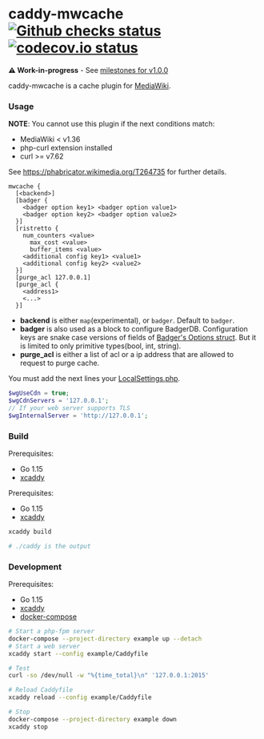 # caddy-mwcache [![Github checks status]][github checks link] [![codecov.io status]][codecov.io link]

**⚠️ Work-in-progress** - See [milestones for v1.0.0](https://github.com/femiwiki/caddy-mwcache/milestone/1)

caddy-mwcache is a cache plugin for [MediaWiki].

### Usage

**NOTE**: You cannot use this plugin if the next conditions match:

- MediaWiki < v1.36
- php-curl extension installed
- curl >= v7.62

See https://phabricator.wikimedia.org/T264735 for further details.

```caddyfile
mwcache {
  [<backend>]
  [badger {
    <badger option key1> <badger option value1>
    <badger option key2> <badger option value2>
  }]
  [ristretto {
    num_counters <value>
	  max_cost <value>
	  buffer_items <value>
    <additional config key1> <value1>
    <additional config key2> <value2>
  }]
  [purge_acl 127.0.0.1]
  [purge_acl {
    <address1>
    <...>
  }]
```

- **backend** is either `map`(experimental), or `badger`. Default to `badger`.
- **badger** is also used as a block to configure BadgerDB. Configuration keys are snake case versions of fields of [Badger's Options struct](https://pkg.go.dev/github.com/dgraph-io/badger/v3@v3.2011.1#Options). But it is limited to only primitive types(bool, int, string).
- **purge_acl** is either a list of acl or a ip address that are allowed to request to purge cache.

You must add the next lines your [LocalSettings.php].

```php
$wgUseCdn = true;
$wgCdnServers = '127.0.0.1';
// If your web server supports TLS
$wgInternalServer = 'http://127.0.0.1';
```

### Build

Prerequisites:

- Go 1.15
- [xcaddy]

Prerequisites:

- Go 1.15
- [xcaddy]

```bash
xcaddy build

# ./caddy is the output
```

### Development

Prerequisites:

- Go 1.15
- [xcaddy]
- [docker-compose]

```bash
# Start a php-fpm server
docker-compose --project-directory example up --detach
# Start a web server
xcaddy start --config example/Caddyfile

# Test
curl -so /dev/null -w "%{time_total}\n" '127.0.0.1:2015'

# Reload Caddyfile
xcaddy reload --config example/Caddyfile

# Stop
docker-compose --project-directory example down
xcaddy stop
```

[github checks status]: https://badgen.net/github/checks/femiwiki/caddy-mwcache/main
[github checks link]: https://github.com/femiwiki/caddy-mwcache/actions
[codecov.io status]: https://badgen.net/codecov/c/github/femiwiki/caddy-mwcache
[codecov.io link]: https://codecov.io/gh/femiwiki/caddy-mwcache
[mediawiki]: https://www.mediawiki.org
[xcaddy]: https://github.com/caddyserver/xcaddy
[docker-compose]: https://docs.docker.com/compose/
[localsettings.php]: https://www.mediawiki.org/wiki/Manual:LocalSettings.php
